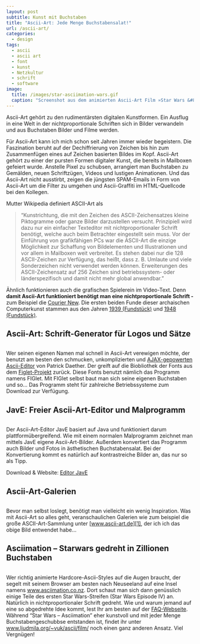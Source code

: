 ```yaml
---
layout: post
subtitle: Kunst mit Buchstaben
title: "Ascii-Art: Jede Menge Buchstabensalat!"
url: /ascii-art/
categories:
  - design
tags:
  - ascii
  - ascii art
  - font
  - kunst
  - Netzkultur
  - schrift
  - software
image:
  title: /images/star-asciimation-wars.gif
  caption: "Screenshot aus dem animierten Ascii-Art Film »Star Wars &#8211; Asciimation«"
---
```

Ascii-Art gehört zu den rudimentärsten digitalen Kunstformen. Ein Ausflug in eine Welt in der nichtproportionale Schriften sich in Bilder verwandeln und aus Buchstaben Bilder und Filme werden.

Für Ascii-Art kann ich mich schon seit Jahren immer wieder begeistern. Die Faszination beruht auf der Dechiffrierung von Zeichen bis hin zum Zusammenfügen eines auf Zeichen basierten Bildes im Kopf. Ascii-Art gehört zu einer der pursten Formen digitaler Kunst, die bereits in Mailboxen gefeiert wurde. Anstelle Pixel zu schubsen, arrangiert man Buchstaben zu Gemälden, neuen Schriftzügen, Videos und lustigen Animationen. Und das Ascii-Art nicht ausstirbt, zeigen die jüngsten SPAM-Emails in Form von Ascii-Art um die Filter zu umgehen und Ascii-Graffiti im HTML-Quellcode bei den Kollegen.

Mutter Wikipedia definiert ASCII-Art als

> &#8220;Kunstrichtung, die mit den Zeichen des ASCII-Zeichensatzes kleine Piktogramme oder ganze Bilder darzustellen versucht. Prinzipiell wird dazu nur ein einfacher Texteditor mit nichtproportionaler Schrift benötigt, welche auch beim Betrachter eingestellt sein muss. Vor der Einführung von grafikfähigen PCs war die ASCII-Art die einzige Möglichkeit zur Schaffung von Bildelementen und Illustrationen und vor allem in Mailboxen weit verbreitet. Es stehen dabei nur die 128 ASCII-Zeichen zur Verfügung, das heißt, dass z. B. Umlaute und viele Sonderzeichen nicht verwendet werden können. Erweiterungen des ASCII-Zeichensatz auf 256 Zeichen sind betriebssystem- oder länderspezifisch und damit nicht mehr global anwendbar.&#8221;

Ähnlich funktionieren auch die grafischen Spielerein im Video-Text. Denn **damit Ascii-Art funktioniert benötigt man eine nichtproportionale Schrift -** zum Beispiel die <a href="http://de.wikipedia.org/wiki/Courier_(Schriftart)" target="_blank">Courier New</a>. Die ersten beiden Funde dieser archaischen Computerkunst stammen aus den Jahren <a href="http://blog.modernmechanix.com/2006/07/27/ascii-art-1939/" target="_blank">1939 (Fundstück)</a> und <a href="http://blog.modernmechanix.com/2006/03/13/ascii-art-1948/" target="_blank">1948 (Fundstück)</a>.

## Ascii-Art: Schrift-Generator für Logos und Sätze

<img title="phlow-ascii-logo" src="{{ site.url }}/images/phlow-ascii-logo.gif" alt="">

Wer seinen eigenen Namen mal schnell in Ascii-Art verewigen möchte, der benutzt am besten den schmucken, unkomplizierten und <a href="http://www.ihr-freelancer.de/asciiart" target="_blank">AJAX-gepowerten Ascii-Editor</a> von Patrick Daether. Der greift auf die Biobliothek der Fonts aus dem <a href="http://www.figlet.org/" target="_blank">Figlet-Projekt</a> zurück. Diese Fonts benutzt nämlich das Programm namens FIGlet. Mit FIGlet selbst baut man sich seine eigenen Buchstaben und so&#8230; Das Programm steht für zahlreiche Betriebssysteme zum Download zur Verfügung.

## JavE: Freier Ascii-Art-Editor und Malprogramm

<img src="{{ site.url }}/images/jave-editor.gif" alt="">

Der Ascii-Art-Editor JavE basiert auf Java und funktioniert darum plattformübergreifend. Wie mit einem normalen Malprogramm zeichnet man mittels JavE eigene Ascii-Art-Bilder. Außerdem konvertiert das Programm auch Bilder und Fotos in ästhetischen Buchstabensalat. Bei der Konvertierung kommt es natürlich auf kontrastreiche Bilder an, das nur so als Tipp.

Download & Website: <a href="http://www.jave.de/" target="_blank">Editor JavE</a>

## Ascii-Art-Galerien

<img title="ascii-artde-gallerie" src="{{ site.url }}/images/ascii-artde-gallerie.gif" alt="">

Bevor man selbst loslegt, benötigt man vielleicht ein wenig Inspiration. Was mit Ascii-Art so alles geht, veranschaulichen Galerien wie zum beispiel die große ASCII-Art-Sammlung unter [www.ascii-art.de][1], der ich ich das obige Bild entwendet habe&#8230;

## Asciimation &#8211; Starwars gedreht in Zillionen Buchstaben

<img title="star-asciimation-wars" src="{{ site.url }}/images/star-asciimation-wars.gif" alt="">

Wer richtig animierte Hardcore-Ascii-Styles auf die Augen braucht, der segelt mit seinem Browser am besten nach Neuseeland auf eine Insel namens <a href="http://www.asciimation.co.nz/" target="_blank">www.asciimation.co.nz</a>. Dort schaut man sich dann genüsslich einige Teile des ersten Star Wars-Streifen (Star Wars Episode IV) an. Natürlich in nichtproportionaler Schrift gedreht. Wie und warum jemand auf eine so abgedrehte Idee kommt, lest Ihr am besten auf der <a href="http://www.asciimation.co.nz/asciimation/ascii_faq.html" target="_blank">FAQ-Webseite</a>. Während &#8220;Star Wars &#8211; Asciimation&#8221; eher kunstvoll und mit jeder Menge Buchstabengeschubbse entstanden ist, findet ihr unter <a href="http://www.ljudmila.org/~vuk/ascii/film/" target="_blank">www.ljudmila.org/~vuk/ascii/film/</a> noch einen ganz anderen Ansatz. Viel Vergnügen!

 [1]: http://www.ascii-art.de/ "http://www.ascii-art.de/"